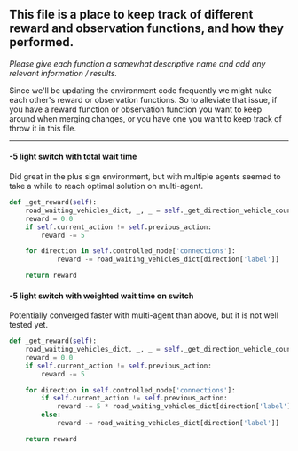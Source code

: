 ## This file is a place to keep track of different reward and observation functions, and how they performed.
_Please give each function a somewhat descriptive name and add any relevant information / results._  

Since we'll be updating the environment code frequently we might nuke each other's reward or observation functions. So
to alleviate that issue, if you have a reward function or observation function you want to keep around when merging 
changes, or you have one you want to keep track of throw it in this file.  

----------------------------------------------------------------------------------------------------------------------  

#### -5 light switch with total wait time
Did great in the plus sign environment, but with multiple agents seemed to take a while to reach optimal solution
on multi-agent.
```python
def _get_reward(self):
    road_waiting_vehicles_dict, _, _ = self._get_direction_vehicle_counts(self.controlled_node)
    reward = 0.0
    if self.current_action != self.previous_action:
        reward -= 5

    for direction in self.controlled_node['connections']:
            reward -= road_waiting_vehicles_dict[direction['label']]

    return reward
```

#### -5 light switch with weighted wait time on switch
Potentially converged faster with multi-agent than above, but it is not well tested yet.
```python
def _get_reward(self):
    road_waiting_vehicles_dict, _, _ = self._get_direction_vehicle_counts(self.controlled_node)
    reward = 0.0
    if self.current_action != self.previous_action:
        reward -= 5

    for direction in self.controlled_node['connections']:
        if self.current_action != self.previous_action:
            reward -= 5 * road_waiting_vehicles_dict[direction['label']]
        else:
            reward -= road_waiting_vehicles_dict[direction['label']]

    return reward
```